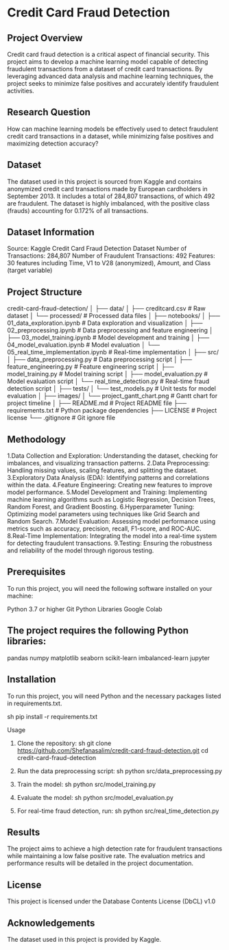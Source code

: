 # Credit Card Fraud Detection


## Project Overview
Credit card fraud detection is a critical aspect of financial security. This project aims to develop a machine learning model capable of detecting fraudulent transactions from a dataset of credit card transactions. By leveraging advanced data analysis and machine learning techniques, the project seeks to minimize false positives and accurately identify fraudulent activities.


## Research Question
How can machine learning models be effectively used to detect fraudulent credit card transactions in a dataset, while minimizing false positives and maximizing detection accuracy?


## Dataset
The dataset used in this project is sourced from Kaggle and contains anonymized credit card transactions made by European cardholders in September 2013. It includes a total of 284,807 transactions, of which 492 are fraudulent. The dataset is highly imbalanced, with the positive class (frauds) accounting for 0.172% of all transactions.


## Dataset Information
Source: Kaggle Credit Card Fraud Detection Dataset
Number of Transactions: 284,807
Number of Fraudulent Transactions: 492
Features: 30 features including Time, V1 to V28 (anonymized), Amount, and Class (target variable)


## Project Structure
credit-card-fraud-detection/
│
├── data/
│   ├── creditcard.csv              # Raw dataset
│   └── processed/                  # Processed data files
│
├── notebooks/
│   ├── 01_data_exploration.ipynb   # Data exploration and visualization
│   ├── 02_preprocessing.ipynb      # Data preprocessing and feature engineering
│   ├── 03_model_training.ipynb     # Model development and training
│   ├── 04_model_evaluation.ipynb   # Model evaluation
│   └── 05_real_time_implementation.ipynb  # Real-time implementation
│
├── src/
│   ├── data_preprocessing.py       # Data preprocessing script
│   ├── feature_engineering.py      # Feature engineering script
│   ├── model_training.py           # Model training script
│   ├── model_evaluation.py         # Model evaluation script
│   └── real_time_detection.py      # Real-time fraud detection script
│
├── tests/
│   └── test_models.py              # Unit tests for model evaluation
│
├── images/
│   └── project_gantt_chart.png     # Gantt chart for project timeline
│
├── README.md                       # Project README file
├── requirements.txt                # Python package dependencies
├── LICENSE                         # Project license
└── .gitignore                      # Git ignore file


## Methodology
1.Data Collection and Exploration: Understanding the dataset, checking for imbalances, and visualizing transaction patterns.
2.Data Preprocessing: Handling missing values, scaling features, and splitting the dataset.
3.Exploratory Data Analysis (EDA): Identifying patterns and correlations within the data.
4.Feature Engineering: Creating new features to improve model performance.
5.Model Development and Training: Implementing machine learning algorithms such as Logistic Regression, Decision Trees, Random Forest, and Gradient Boosting.
6.Hyperparameter Tuning: Optimizing model parameters using techniques like Grid Search and Random Search.
7.Model Evaluation: Assessing model performance using metrics such as accuracy, precision, recall, F1-score, and ROC-AUC.
8.Real-Time Implementation: Integrating the model into a real-time system for detecting fraudulent transactions.
9.Testing: Ensuring the robustness and reliability of the model through rigorous testing.


## Prerequisites
To run this project, you will need the following software installed on your machine:


Python 3.7 or higher
Git
Python Libraries
Google Colab


## The project requires the following Python libraries:


pandas
numpy
matplotlib
seaborn
scikit-learn
imbalanced-learn
jupyter


## Installation
To run this project, you will need Python and the necessary packages listed in requirements.txt.


sh
pip install -r requirements.txt


Usage
1. Clone the repository:
sh
git clone https://github.com/Shefanasalim/credit-card-fraud-detection.git
cd credit-card-fraud-detection


2. Run the data preprocessing script:
sh
python src/data_preprocessing.py


3. Train the model:
sh
python src/model_training.py


4. Evaluate the model:
sh
python src/model_evaluation.py


5. For real-time fraud detection, run:
sh
python src/real_time_detection.py


## Results
The project aims to achieve a high detection rate for fraudulent transactions while maintaining a low false positive rate. The evaluation metrics and performance results will be detailed in the project documentation.


## License
This project is licensed under the Database Contents License (DbCL) v1.0


## Acknowledgements
The dataset used in this project is provided by Kaggle.
